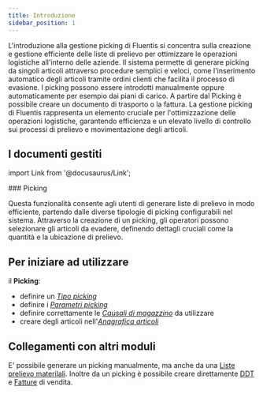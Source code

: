 ```yaml
---
title: Introduzione
sidebar_position: 1
---
```


L'introduzione alla gestione picking di Fluentis si concentra sulla creazione e gestione efficiente delle liste di prelievo per ottimizzare le operazioni logistiche all'interno delle aziende. Il sistema permette di generare picking da singoli articoli attraverso procedure semplici e veloci, come l'inserimento automatico degli articoli tramite ordini clienti che facilita il processo di evasione.
I picking possono essere introdotti manualmente oppure automaticamente per esempio dai piani di carico. A partire dal Picking è possibile creare un documento di trasporto o la fattura.
La gestione picking di Fluentis rappresenta un elemento cruciale per l'ottimizzazione delle operazioni logistiche, garantendo efficienza e un elevato livello di controllo sui processi di prelievo e movimentazione degli articoli.

## I documenti gestiti

import Link from '@docusaurus/Link';

<div className="cardContainer">
    <div className="card">
###     <Link to="/docs/logistics/picking/picking-management">Picking</Link>
        <p>Questa funzionalità consente agli utenti di generare liste di prelievo in modo efficiente, partendo dalle diverse tipologie di picking configurabili nel sistema. Attraverso la creazione di un picking, gli operatori possono selezionare gli articoli da evadere, definendo dettagli cruciali come la quantità e la ubicazione di prelievo.</p> 
    </div>
</div>

## Per iniziare ad utilizzare   

il **Picking**:
- definire un [*Tipo picking*](/docs/configurations/tables/logistics/picking-type/)      
- definire i [*Parametri picking*](//docs/configurations/parameters/logistics/picking-parameters/)        
- definire correttamente le [*Causali di magazzino*](/docs/configurations/tables/logistics/warehouse-templates) da utilizzare
- creare degli articoli nell'[*Anagrafica articoli*](/docs/erp-home/registers/items/create-new-item)

## Collegamenti con altri moduli
E' possibile generare un picking manualmente, ma anche da una [Liste prelievo materilali](/docs/production/pp-production-in-progress/picking-materials-list).
Inoltre da un picking è possibile creare direttamente [DDT](/docs/sales/sales-delivery-notes/insert-delivery-notes/search-sales-dn) e [Fatture](/docs/sales/sales-invoices/general-overview) di vendita.   